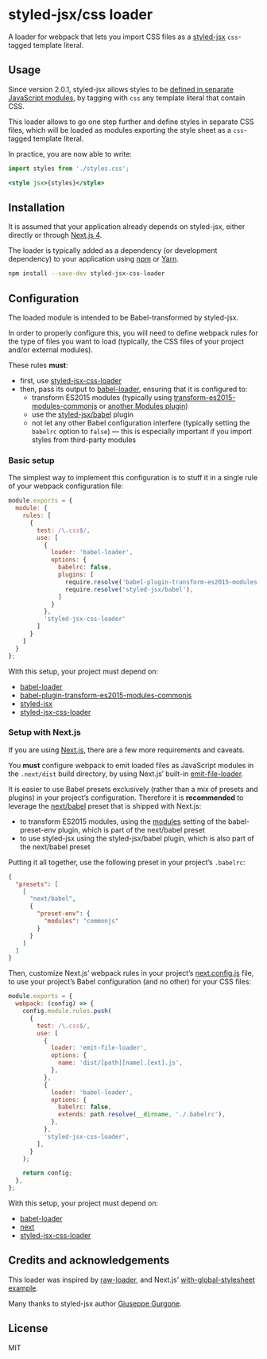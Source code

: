 # styled-jsx/css loader

A loader for webpack that lets you import CSS files as a [styled-jsx](https://www.npmjs.com/package/styled-jsx) `css`-tagged template literal.

## Usage

Since version 2.0.1, styled-jsx allows styles to be [defined in separate JavaScript modules](https://github.com/zeit/styled-jsx#keeping-css-in-separate-files), by tagging with `css` any template literal that contain CSS.

This loader allows to go one step further and define styles in separate CSS files, which will be loaded as modules exporting the style sheet as a `css`-tagged template literal.

In practice, you are now able to write:

```jsx
import styles from './styles.css';

<style jsx>{styles}</style>
```

## Installation

It is assumed that your application already depends on styled-jsx, either directly or through [Next.js 4](https://zeit.co/blog/next4).

The loader is typically added as a dependency (or development dependency) to your application using [npm](https://www.npmjs.com/) or [Yarn](https://yarnpkg.com/).

```bash
npm install --save-dev styled-jsx-css-loader
```

## Configuration

The loaded module is intended to be Babel-transformed by styled-jsx.

In order to properly configure this, you will need to define webpack rules for the type of files you want to load (typically, the CSS files of your project and/or external modules).

These rules **must**:

- first, use [styled-jsx-css-loader](https://github.com/coox/styled-jsx-css-loader)
- then, pass its output to [babel-loader](https://github.com/babel/babel-loader), ensuring that it is configured to:
    - transform ES2015 modules (typically using [transform-es2015-modules-commonjs](https://babeljs.io/docs/plugins/transform-es2015-modules-commonjs/) or [another Modules plugin](https://babeljs.io/docs/plugins/#transform-plugins-modules))
    - use the [styled-jsx/babel](https://github.com/zeit/styled-jsx/blob/master/src/babel.js) plugin
    - not let any other Babel configuration interfere (typically setting the `babelrc` option to `false`) — this is especially important if you import styles from third-party modules

### Basic setup

The simplest way to implement this configuration is to stuff it in a single rule of your webpack configuration file:

```js
module.exports = {
  module: {
    rules: [
      {
        test: /\.css$/,
        use: [
          {
            loader: 'babel-loader',
            options: {
              babelrc: false,
              plugins: [
                require.resolve('babel-plugin-transform-es2015-modules-commonjs'),
                require.resolve('styled-jsx/babel'),
              ]
            }
          },
          'styled-jsx-css-loader'
        ]
      }
    ]
  }
};
```

With this setup, your project must depend on:

- [babel-loader](https://github.com/babel/babel-loader)
- [babel-plugin-transform-es2015-modules-commonjs](https://www.npmjs.com/package/babel-plugin-transform-es2015-modules-commonjs)
- [styled-jsx](https://www.npmjs.com/package/styled-jsx)
- [styled-jsx-css-loader](https://github.com/coox/styled-jsx-css-loader)

### Setup with Next.js

If you are using [Next.js](https://github.com/zeit/next.js), there are a few more requirements and caveats.

You **must** configure webpack to emit loaded files as JavaScript modules in the `.next/dist` build directory, by using Next.js’ built-in [emit-file-loader](https://github.com/zeit/next.js/blob/master/server/build/loaders/emit-file-loader.js).

It is easier to use Babel presets exclusively (rather than a mix of presets and plugins) in your project’s configuration. Therefore it is **recommended** to leverage the [next/babel](https://github.com/zeit/next.js/blob/canary/server/build/babel/preset.js) preset that is shipped with Next.js:

- to transform ES2015 modules, using the [modules](https://github.com/babel/babel/tree/master/experimental/babel-preset-env#modules) setting of the babel-preset-env plugin, which is part of the next/babel preset
- to use styled-jsx using the styled-jsx/babel plugin, which is also part of the next/babel preset

Putting it all together, use the following preset in your project’s `.babelrc`:

```json
{
  "presets": [
    [
      "next/babel",
      {
        "preset-env": {
          "modules": "commonjs"
        }
      }
    ]
  ]
}
```

Then, customize Next.js’ webpack rules in your project’s [next.config.js](https://github.com/zeit/next.js#customizing-webpack-config) file, to use your project’s Babel configuration (and no other) for your CSS files:

```js
module.exports = {
  webpack: (config) => {
    config.module.rules.push(
      {
        test: /\.css$/,
        use: [
          {
            loader: 'emit-file-loader',
            options: {
              name: 'dist/[path][name].[ext].js',
            },
          },
          {
            loader: 'babel-loader',
            options: {
              babelrc: false,
              extends: path.resolve(__dirname, './.babelrc'),
            },
          },
          'styled-jsx-css-loader',
        ],
      }
    );

    return config;
  },
};
```

With this setup, your project must depend on:

- [babel-loader](https://github.com/babel/babel-loader)
- [next](https://github.com/zeit/next.js)
- [styled-jsx-css-loader](https://github.com/coox/styled-jsx-css-loader)

## Credits and acknowledgements

This loader was inspired by [raw-loader](https://github.com/webpack-contrib/raw-loader), and Next.js’ [with-global-stylesheet example](https://github.com/zeit/next.js/tree/master/examples/with-global-stylesheet).

Many thanks to styled-jsx author [Giuseppe Gurgone](https://twitter.com/giuseppegurgone).

## License

MIT
